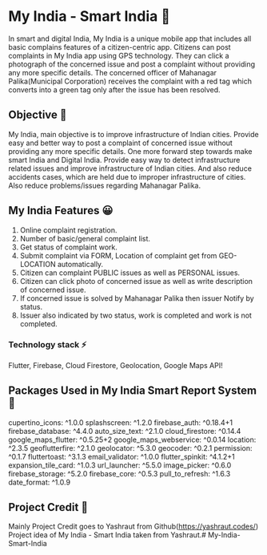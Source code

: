# My India - Smart India 🚩

In smart and digital India, My India is a unique mobile app that includes all basic complains features of a citizen-centric app.
Citizens can post complaints in My India app using GPS technology.
They can click a photograph of the concerned issue and post a complaint without providing any more specific details.
The concerned officer of Mahanagar Palika(Municipal Corporation) receives the complaint with a red tag which converts into a green tag only after the issue has been resolved.


## Objective 🧐

My India, main objective is to improve infrastructure of Indian cities.
Provide easy and better way to post a complaint of concerned issue without providing any more specific details.
One more forward step towards make smart India and Digital India.
Provide easy way to detect infrastructure related issues and improve infrastructure of Indian cities.
And also reduce accidents cases, which are held due to improper infrastructure of cities.
Also reduce problems/issues regarding Mahanagar Palika.

## My India Features 😀

1. Online complaint registration.
2. Number of basic/general complaint list.
3. Get status of complaint work.
4. Submit complaint via FORM, Location of complaint get from GEO-LOCATION automatically.
5. Citizen can complaint PUBLIC issues as well as PERSONAL issues.
6. Citizen can click photo of concerned issue as well as write description of concerned issue.
7. If concerned issue is solved by Mahanagar Palika then issuer Notify by status.
8. Issuer also indicated by two status, work is completed and work is not completed. 



### Technology stack ⚡
Flutter, Firebase, Cloud Firestore, Geolocation, Google Maps API!

## Packages Used in My India Smart Report System 📲
  cupertino_icons: ^1.0.0
  splashscreen: ^1.2.0
  firebase_auth: ^0.18.4+1
  firebase_database: ^4.4.0
  auto_size_text: ^2.1.0
  cloud_firestore: ^0.14.4
  google_maps_flutter: ^0.5.25+2
  google_maps_webservice: ^0.0.14
  location: ^2.3.5
  geoflutterfire: ^2.1.0
  geolocator: ^5.3.0
  geocoder: ^0.2.1
  permission: ^0.1.7
  fluttertoast: ^3.1.3
  email_validator: ^1.0.0
  flutter_spinkit: ^4.1.2+1
  expansion_tile_card: ^1.0.3
  url_launcher: ^5.5.0
  image_picker: ^0.6.0
  firebase_storage: ^5.2.0
  firebase_core: ^0.5.3
  pull_to_refresh: ^1.6.3
  date_format: ^1.0.9

  ## Project Credit 🙏

  Mainly Project Credit goes to Yashraut from Github(https://yashraut.codes/)
  Project idea of My India - Smart India taken from Yashraut.# My-India-Smart-India
